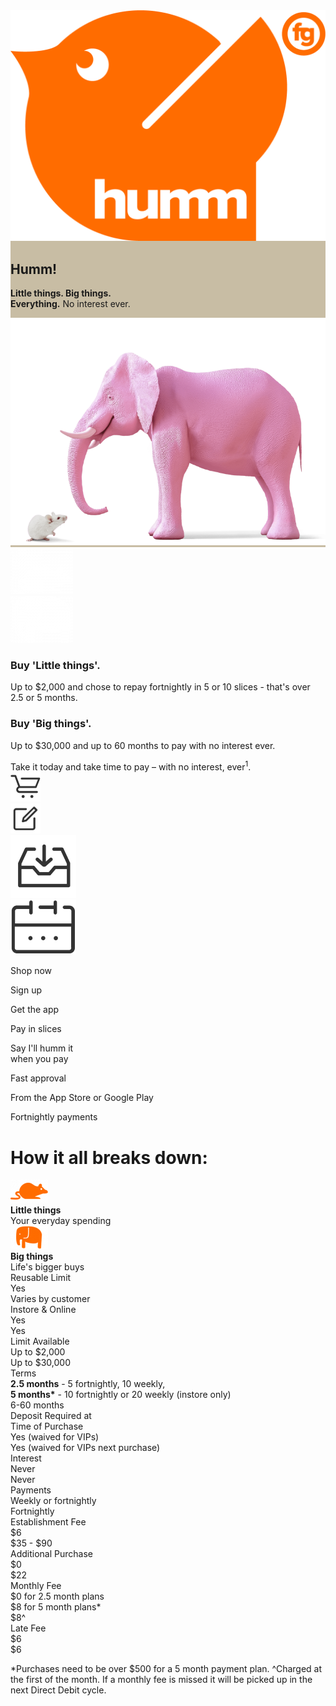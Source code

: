 <link rel="stylesheet" href="css/custom_index.css">


<div class="region-hero-banner" style="background-color: #C8BDA4">
<div id="logo">
		<img src="img/index/humm-logo.png">
</div>
	<div class="hero-text">
		<h2>Humm!</h2>
		<p><strong>Little things. Big things.</strong><br>
			<strong>Everything.</strong> No interest ever.
		</p>
	</div>
	<div id="elephant_img">
		<img src="img/index/Humm_header_how_0.png">
	</div>
</div>

<div id="things_container">
	<div id="images">
		<div class="little_img">
			<img src="img/index/Humm_MouseWhite.png">
		</div>
		<div class="big_img">
			<img src="img/index/Humm_ElephantWhite.png">
		</div>
	</div>
	<div id="text">
		<div class="little-things">
			<h3><strong>Buy 'Little things'.</strong></h3>
			<div>
				<p>Up to $2,000 and chose to repay fortnightly in 5 or 10 slices - that's over 2.5 or 5 months.</p>
			</div>
		</div>
		<div class="big-things">
			<h3><strong>Buy 'Big things'.</strong></h3>
			<div>
				<p>Up to $30,000 and up to 60 months to pay with no interest ever.</p>
			</div>
		</div>
	</div>
</div>

<div id="take_it_container">
	Take it today and take time to pay – with no interest, ever<sup>1</sup>.
</div>


<div id="get_humm">
	<div id="get_humming">
			<div id="humm1">
				<img src="img/index/shopnow.svg">
			</div>
			<div id="humm2">
				<img src="img/index/signup.svg">
			</div>
			<div id="humm3">
				<img src="img/index/download.png">
			</div>
			<div id="humm4">
				<img src="img/index/pay_in_slices.png">
			</div>
		</div>
		<div id="get_humming_text">
			<p>Shop now</p>
			<p>Sign up</p>
			<p>Get the app</p>
			<p>Pay in slices</p>
		</div>
		<div id="get_humming_subtext">
			<p>Say I'll humm it<br>when you pay</p>
			<p>Fast approval</p>
			<p>From the App Store or Google Play</p>
			<p>Fortnightly payments</p>
		</div>
</div>


<div id="DIV_1">
			<div id="DIV_4">
				<div id="DIV_5">
					<h1 id="H1_6">
						How it all breaks down:
					</h1>
				</div>
				<div id="DIV_10">
					<div class="row">
						<div class="row_heading">
						</div>
						<div id="little_things_cell" class="row_cell">
							<img src="img/index/mouse-little%20things.png"/><br>
							<strong>Little things</strong><br>
							Your everyday spending
						</div>
						<div class="row_cell">
							<img src="img/index/elephant-Big%20things.png"/><br>
							<strong>Big things</strong><br>
							Life's bigger buys
						</div>
					</div>
					<div class="row">
						<div class="row_heading">
							Reusable Limit
						</div>
						<div class="row_cell">
							Yes
						</div>
						<div class="row_cell">
							Varies by customer
						</div>
					</div>
					<div class="row">
						<div class="row_heading">
							Instore & Online
						</div>
						<div class="row_cell">
							Yes
						</div>
						<div class="row_cell">
							Yes
						</div>
					</div>
					<div class="row">
						<div class="row_heading">
							Limit Available
						</div>
						<div class="row_cell">
							Up to $2,000
						</div>
						<div class="row_cell">
							Up to $30,000
						</div>
					</div>
					<div class="row">
						<div class="row_heading">
							Terms
						</div>
						<div class="row_cell multiline_cell">
							<b>2.5 months</b> - 5 fortnightly, 10 weekly,<br>
							<b>5 months*</b> - 10 fortnightly or 20
							weekly (instore only)
						</div>
						<div class="row_cell">
							6-60 months
						</div>
					</div>
					<div class="row">
						<div class="row_heading">
							Deposit Required at <br>Time of Purchase
						</div>
						<div class="row_cell">
							Yes (waived for VIPs)
						</div>
						<div class="row_cell">
							Yes (waived for VIPs next purchase)
						</div>
					</div>
					<div class="row">
						<div class="row_heading">
							Interest
						</div>
						<div class="row_cell">
							Never
						</div>
						<div class="row_cell">
							Never
						</div>
					</div>
					<div class="row">
						<div class="row_heading">
							Payments
						</div>
						<div class="row_cell">
							Weekly or fortnightly
						</div>
						<div class="row_cell">
							Fortnightly
						</div>
					</div>
					<div class="row">
						<div class="row_heading">
							Establishment Fee
						</div>
						<div class="row_cell">
							$6
						</div>
						<div class="row_cell">
							$35 - $90
						</div>
					</div>
					<div class="row">
						<div class="row_heading">
							Additional Purchase
						</div>
						<div class="row_cell">
							$0
						</div>
						<div class="row_cell">
							$22
						</div>
					</div>
					<div class="row">
						<div class="row_heading">
							Monthly Fee
						</div>
						<div class="row_cell multiline_cell">
							$0 for 2.5 month plans<br>
							$8 for 5 month plans*
						</div>
						<div class="row_cell">
							$8^
						</div>
					</div>
					<div class="row">
						<div class="row_heading">
							Late Fee
						</div>
						<div class="row_cell">
							$6
						</div>
						<div class="row_cell">
							$6
						</div>
					</div>
				</div>
			</div>
</div>

<p id="footer">
	*Purchases need to be over $500 for a 5 month payment plan. ^Charged at the first of the month. If a monthly fee is missed it will be picked up in the next Direct Debit cycle.
</p>